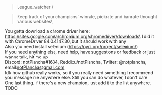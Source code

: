 >League_watcher \

>Keep track of your champions' winrate, pickrate and banrate throught various websites\

You gotta download a chrome driver here: https://sites.google.com/a/chromium.org/chromedriver/downloads\
I did it with ChromeDriver 84.0.4147.30, but it should work with any\
Also you need install selenium (https://pypi.org/project/selenium/)\
If you need anything else, need help, have suggestions or feedback or just wanna talk, hit me up\
Discord: notPlancha#1634, Reddit:u/notPlancha, Twiiter: @notplancha, email:notPlancha@gmail.com\
Idk how github really works, so if you really need something I recommend you message me anywhere else. Still you can do whatever, I don't care\
One last thing. If there's a new champion, just add it to the list anywhere.\
 TODO
